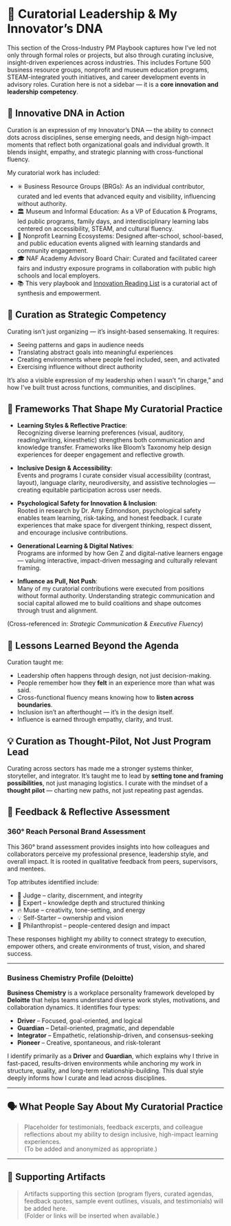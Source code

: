 # 🎨 Curatorial Leadership & My Innovator’s DNA

This section of the Cross-Industry PM Playbook captures how I’ve led not only through formal roles or projects, but also through curating inclusive, insight-driven experiences across industries. This includes Fortune 500 business resource groups, nonprofit and museum education programs, STEAM-integrated youth initiatives, and career development events in advisory roles. Curation here is not a sidebar — it is a **core innovation and leadership competency**.

## 🧬 Innovative DNA in Action

Curation is an expression of my Innovator’s DNA — the ability to connect dots across disciplines, sense emerging needs, and design high-impact moments that reflect both organizational goals and individual growth. It blends insight, empathy, and strategic planning with cross-functional fluency.

My curatorial work has included:
- ✳️ Business Resource Groups (BRGs): As an individual contributor, curated and led events that advanced equity and visibility, influencing without authority.
- 🏛️ Museum and Informal Education: As a VP of Education & Programs, led public programs, family days, and interdisciplinary learning labs centered on accessibility, STEAM, and cultural fluency.
- 🌱 Nonprofit Learning Ecosystems: Designed after-school, school-based, and public education events aligned with learning standards and community engagement.
- 🎓 NAF Academy Advisory Board Chair: Curated and facilitated career fairs and industry exposure programs in collaboration with public high schools and local employers.
- 📚 This very playbook and [Innovation Reading List](https://github.com/AliciaMMorgan/cross-industry-pm-playbook/blob/main/Innovation_Leadership_Reading_List.md:) is a curatorial act of synthesis and empowerment.

## 🧠 Curation as Strategic Competency

Curating isn’t just organizing — it’s insight-based sensemaking. It requires:
- Seeing patterns and gaps in audience needs  
- Translating abstract goals into meaningful experiences  
- Creating environments where people feel included, seen, and activated  
- Exercising influence without direct authority  

It’s also a visible expression of my leadership when I wasn’t “in charge,” and how I’ve built trust across functions, communities, and disciplines.

## 🔧 Frameworks That Shape My Curatorial Practice

- **Learning Styles & Reflective Practice**:  
  Recognizing diverse learning preferences (visual, auditory, reading/writing, kinesthetic) strengthens both communication and knowledge transfer. Frameworks like Bloom’s Taxonomy help design experiences for deeper engagement and reflective growth.

- **Inclusive Design & Accessibility**:  
  Events and programs I curate consider visual accessibility (contrast, layout), language clarity, neurodiversity, and assistive technologies — creating equitable participation across user needs.

- **Psychological Safety for Innovation & Inclusion**:  
  Rooted in research by Dr. Amy Edmondson, psychological safety enables team learning, risk-taking, and honest feedback. I curate experiences that make space for divergent thinking, respect dissent, and encourage inclusive contributions.

- **Generational Learning & Digital Natives**:  
  Programs are informed by how Gen Z and digital-native learners engage — valuing interactive, impact-driven messaging and culturally relevant framing.

- **Influence as Pull, Not Push**:  
  Many of my curatorial contributions were executed from positions without formal authority. Understanding strategic communication and social capital allowed me to build coalitions and shape outcomes through trust and alignment.

(Cross-referenced in: *Strategic Communication & Executive Fluency*)

## 🧩 Lessons Learned Beyond the Agenda

Curation taught me:
- Leadership often happens through design, not just decision-making.
- People remember how they **felt** in an experience more than what was said.
- Cross-functional fluency means knowing how to **listen across boundaries**.
- Inclusion isn’t an afterthought — it’s in the design itself.
- Influence is earned through empathy, clarity, and trust.

## 💡 Curation as Thought-Pilot, Not Just Program Lead

Curating across sectors has made me a stronger systems thinker, storyteller, and integrator. It’s taught me to lead by **setting tone and framing possibilities**, not just managing logistics. I curate with the mindset of a **thought pilot** — charting new paths, not just repeating past agendas.

## 🔁 Feedback & Reflective Assessment

### 360° Reach Personal Brand Assessment

This 360° brand assessment provides insights into how colleagues and collaborators perceive my professional presence, leadership style, and overall impact. It is rooted in qualitative feedback from peers, supervisors, and mentees.

Top attributes identified include:
- 🧭 Judge – clarity, discernment, and integrity  
- 🧠 Expert – knowledge depth and structured thinking  
- 🔥 Muse – creativity, tone-setting, and energy  
- 💡 Self-Starter – ownership and vision  
- 🤝 Philanthropist – people-centered design and impact  

These responses highlight my ability to connect strategy to execution, empower others, and create environments of trust, vision, and shared success.

---

### Business Chemistry Profile (Deloitte)

**Business Chemistry** is a workplace personality framework developed by **Deloitte** that helps teams understand diverse work styles, motivations, and collaboration dynamics. It identifies four types:  
- **Driver** – Focused, goal-oriented, and logical  
- **Guardian** – Detail-oriented, pragmatic, and dependable  
- **Integrator** – Empathetic, relationship-driven, and consensus-seeking  
- **Pioneer** – Creative, spontaneous, and risk-tolerant  

I identify primarily as a **Driver** and **Guardian**, which explains why I thrive in fast-paced, results-driven environments while anchoring my work in structure, quality, and long-term relationship-building. This dual style deeply informs how I curate and lead across disciplines.

---

## 🗣️ What People Say About My Curatorial Practice

> Placeholder for testimonials, feedback excerpts, and colleague reflections about my ability to design inclusive, high-impact learning experiences.  
> (To be added and anonymized as appropriate.)

---

## 📎 Supporting Artifacts

> Artifacts supporting this section (program flyers, curated agendas, feedback quotes, sample event outlines, visuals, and testimonials) will be added here.  
> (Folder or links will be inserted when available.)
